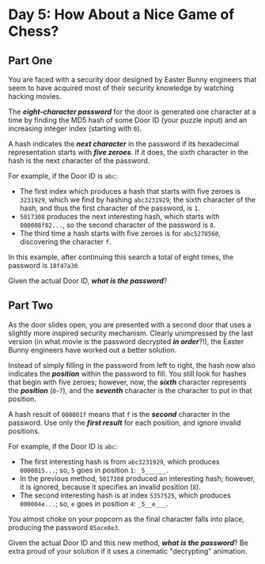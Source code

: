 # Day 5: How About a Nice Game of Chess?

## Part One

You are faced with a security door designed by Easter Bunny engineers that seem to have acquired most of their security knowledge by watching hacking movies.

The ***eight-character password*** for the door is generated one character at a time by finding the MD5 hash of some Door ID (your puzzle input) and an increasing integer index (starting with `0`).

A hash indicates the ***next character*** in the password if its hexadecimal representation starts with ***five zeroes***. If it does, the sixth character in the hash is the next character of the password.

For example, if the Door ID is `abc`:

- The first index which produces a hash that starts with five zeroes is `3231929`, which we find by hashing `abc3231929`; the sixth character of the hash, and thus the first character of the password, is `1`.
- `5017308` produces the next interesting hash, which starts with `000008f82...`, so the second character of the password is `8`.
- The third time a hash starts with five zeroes is for `abc5278568`, discovering the character `f`.

In this example, after continuing this search a total of eight times, the password is `18f47a30`.

Given the actual Door ID, ***what is the password***?

## Part Two

As the door slides open, you are presented with a second door that uses a slightly more inspired security mechanism. Clearly unimpressed by the last version (in what movie is the password decrypted ***in order***?!), the Easter Bunny engineers have worked out a better solution.

Instead of simply filling in the password from left to right, the hash now also indicates the ***position*** within the password to fill. You still look for hashes that begin with five zeroes; however, now, the ***sixth*** character represents the ***position*** (`0`-`7`), and the ***seventh*** character is the character to put in that position.

A hash result of `000001f` means that `f` is the ***second*** character in the password. Use only the ***first result*** for each position, and ignore invalid positions.

For example, if the Door ID is `abc`:

- The first interesting hash is from `abc3231929`, which produces `0000015...`; so, `5` goes in position `1`: `_5______`.
- In the previous method, `5017308` produced an interesting hash; however, it is ignored, because it specifies an invalid position (`8`).
- The second interesting hash is at index `5357525`, which produces `000004e...`; so, `e` goes in position `4`: `_5__e___`.

You almost choke on your popcorn as the final character falls into place, producing the password `05ace8e3`.

Given the actual Door ID and this new method, ***what is the password***? Be extra proud of your solution if it uses a cinematic "decrypting" animation.
